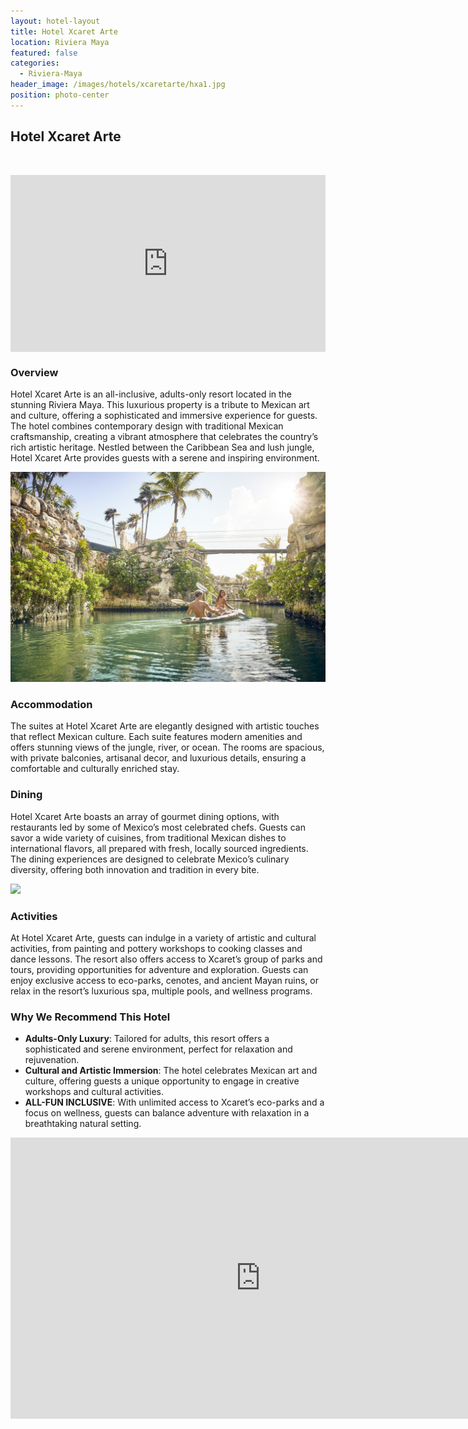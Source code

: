 ```yaml
---
layout: hotel-layout
title: Hotel Xcaret Arte
location: Riviera Maya
featured: false
categories:
  - Riviera-Maya
header_image: /images/hotels/xcaretarte/hxa1.jpg
position: photo-center
---
```


## Hotel Xcaret Arte

&nbsp;

<style>.embed-container { position: relative; padding-bottom: 56.25%; height: 0; overflow: hidden; max-width: 100%; } .embed-container iframe, .embed-container object, .embed-container embed { position: absolute; top: 0; left: 0; width: 100%; height: 100%; }</style><div class='embed-container'><iframe src='https://www.youtube.com/embed/tbEi9Pb-s6E' frameborder='0' allowfullscreen></iframe></div>

### Overview
Hotel Xcaret Arte is an all-inclusive, adults-only resort located in the stunning Riviera Maya. This luxurious property is a tribute to Mexican art and culture, offering a sophisticated and immersive experience for guests. The hotel combines contemporary design with traditional Mexican craftsmanship, creating a vibrant atmosphere that celebrates the country’s rich artistic heritage. Nestled between the Caribbean Sea and lush jungle, Hotel Xcaret Arte provides guests with a serene and inspiring environment.

![](/images/hotels/xcaretarte/hxa2.jpg)

### Accommodation
The suites at Hotel Xcaret Arte are elegantly designed with artistic touches that reflect Mexican culture. Each suite features modern amenities and offers stunning views of the jungle, river, or ocean. The rooms are spacious, with private balconies, artisanal decor, and luxurious details, ensuring a comfortable and culturally enriched stay.

### Dining
Hotel Xcaret Arte boasts an array of gourmet dining options, with restaurants led by some of Mexico’s most celebrated chefs. Guests can savor a wide variety of cuisines, from traditional Mexican dishes to international flavors, all prepared with fresh, locally sourced ingredients. The dining experiences are designed to celebrate Mexico’s culinary diversity, offering both innovation and tradition in every bite.

![](/images/hotels/xcaretarte/hxa3.avif)

### Activities
At Hotel Xcaret Arte, guests can indulge in a variety of artistic and cultural activities, from painting and pottery workshops to cooking classes and dance lessons. The resort also offers access to Xcaret’s group of parks and tours, providing opportunities for adventure and exploration. Guests can enjoy exclusive access to eco-parks, cenotes, and ancient Mayan ruins, or relax in the resort’s luxurious spa, multiple pools, and wellness programs.

### Why We Recommend This Hotel
- **Adults-Only Luxury**: Tailored for adults, this resort offers a sophisticated and serene environment, perfect for relaxation and rejuvenation.
- **Cultural and Artistic Immersion**: The hotel celebrates Mexican art and culture, offering guests a unique opportunity to engage in creative workshops and cultural activities.
- **ALL-FUN INCLUSIVE**: With unlimited access to Xcaret’s eco-parks and a focus on wellness, guests can balance adventure with relaxation in a breathtaking natural setting.


<iframe src="https://www.google.com/maps/embed?pb=!1m18!1m12!1m3!1d3734.981248077564!2d-87.111661124405!3d20.588823380952814!2m3!1f0!2f0!3f0!3m2!1i1024!2i768!4f13.1!3m3!1m2!1s0x8f4e4500bd6797f7%3A0xd8064a50e0d33141!2sHotel%20Xcaret%20Arte!5e0!3m2!1ses!2ses!4v1725120278327!5m2!1ses!2ses" width="800" height="450" style="border:0;" allowfullscreen="" loading="lazy" referrerpolicy="no-referrer-when-downgrade"></iframe>